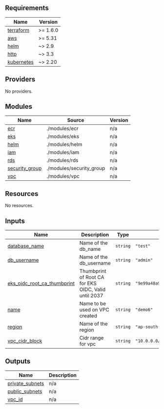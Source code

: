## Requirements

| Name | Version |
|------|---------|
| <a name="requirement_terraform"></a> [terraform](#requirement\_terraform) | >= 1.6.0 |
| <a name="requirement_aws"></a> [aws](#requirement\_aws) | >= 5.31 |
| <a name="requirement_helm"></a> [helm](#requirement\_helm) | ~> 2.9 |
| <a name="requirement_http"></a> [http](#requirement\_http) | ~> 3.3 |
| <a name="requirement_kubernetes"></a> [kubernetes](#requirement\_kubernetes) | ~> 2.20 |

## Providers

No providers.

## Modules

| Name | Source | Version |
|------|--------|---------|
| <a name="module_ecr"></a> [ecr](#module\_ecr) | ./modules/ecr | n/a |
| <a name="module_eks"></a> [eks](#module\_eks) | ./modules/eks | n/a |
| <a name="module_helm"></a> [helm](#module\_helm) | ./modules/helm | n/a |
| <a name="module_iam"></a> [iam](#module\_iam) | ./modules/iam | n/a |
| <a name="module_rds"></a> [rds](#module\_rds) | ./modules/rds | n/a |
| <a name="module_security_group"></a> [security\_group](#module\_security\_group) | ./modules/security_group | n/a |
| <a name="module_vpc"></a> [vpc](#module\_vpc) | ./modules/vpc | n/a |

## Resources

No resources.

## Inputs

| Name | Description | Type | Default | Required |
|------|-------------|------|---------|:--------:|
| <a name="input_database_name"></a> [database\_name](#input\_database\_name) | Name of the db\_name | `string` | `"test"` | no |
| <a name="input_db_username"></a> [db\_username](#input\_db\_username) | Name of the db\_username | `string` | `"admin"` | no |
| <a name="input_eks_oidc_root_ca_thumbprint"></a> [eks\_oidc\_root\_ca\_thumbprint](#input\_eks\_oidc\_root\_ca\_thumbprint) | Thumbprint of Root CA for EKS OIDC, Valid until 2037 | `string` | `"9e99a48a9960b14926bb7f3b02e22da2b0ab7280"` | no |
| <a name="input_name"></a> [name](#input\_name) | Name to be used on VPC created | `string` | `"demo6"` | no |
| <a name="input_region"></a> [region](#input\_region) | Name of the region | `string` | `"ap-south-1"` | no |
| <a name="input_vpc_cidr_block"></a> [vpc\_cidr\_block](#input\_vpc\_cidr\_block) | Cidr range for vpc | `string` | `"10.0.0.0/16"` | no |

## Outputs

| Name | Description |
|------|-------------|
| <a name="output_private_subnets"></a> [private\_subnets](#output\_private\_subnets) | n/a |
| <a name="output_public_subnets"></a> [public\_subnets](#output\_public\_subnets) | n/a |
| <a name="output_vpc_id"></a> [vpc\_id](#output\_vpc\_id) | n/a |
